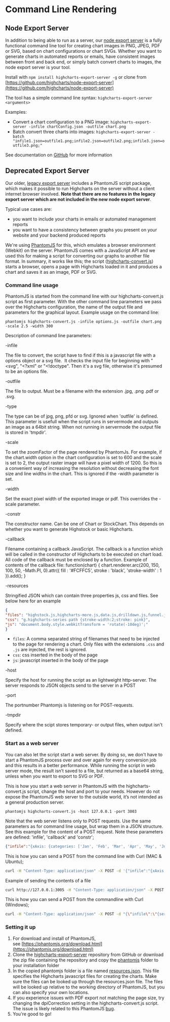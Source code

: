 Command Line Rendering
======================

Node Export Server
------------------

In addition to being able to run as a server, our [node export server](https://www.highcharts.com/docs/export-module/258) is a fully functional command line tool for creating chart images in PNG, JPEG, PDF or SVG, based on chart configurations or chart SVGs. Whether you want to generate charts in automated reports or emails, have consistent images between front and back end, or simply batch convert charts to images, the node export server is your tool.

Install with `npm install highcharts-export-server -g` or clone from [https://github.com/highcharts/node-export-server](https://github.com/highcharts/node-export-server)

The tool has a simple command line syntax: `highcharts-export-server <arguments>`

Examples:

*   Convert a chart configuration to a PNG image: `highcharts-export-server -infile chartConfig.json -outfile chart.png`
*   Batch convert three charts into images: `highcharts-export-server -batch "infile1.json=outfile1.png;infile2.json=outfile2.png;infile3.json=outfile3.png;"`

See documentation on [GitHub](https://github.com/highcharts/node-export-server/blob/master/README.md) for more information

Deprecated Export Server
------------------------

Our older, [legacy export server](docs/export-module/setting-up-the-server) includes a PhantomJS script package, which makes it possible to run Highcharts on the server without a client internet browser involved. **Note that there are no features in the legacy export server which are not included in the new node export server**.

Typical use cases are:

*   you want to include your charts in emails or automated management reports
*   you want to have a consistency between graphs you present on your website and your backend produced reports

We're using [PhantomJS](https://phantomjs.org) for this, which emulates a browser environment (Webkit) on the server. PhantomJS comes with a JavaScript API and we used this for making a script for converting our graphs to another file format. In summary, it works like this; the script ([highcharts-convert.js](https://github.com/highcharts/highcharts-export-server/tree/master/phantomjs/highcharts-convert.js)) starts a browser, opens a page with Highcharts loaded in it and produces a chart and saves it as an image, PDF or SVG.

### Command line usage

PhantomJS is started from the command line with our highcharts-convert.js script as first parameter. With the other command line parameters we pass over the Highcharts configuration, the name of the output file and parameters for the graphical layout. Example usage on the command line:

    
    phantomjs highcharts-convert.js -infile options.js -outfile chart.png -scale 2.5 -width 300 

Description of command line parameters:

\-infile

The file to convert, the script have to find if this is a javascript file with a options object or a svg file.  It checks the input file for beginning with "<svg", "<?xml" or "<!doctype". Then it's a svg file, otherwise it's presumed to be an options file.

\-outfile

The file to output. Must be a filename with the extension .jpg, .png .pdf or .svg.

\-type

The type can be of jpg, png, pfd or svg. Ignored when 'outfile' is defined. This parameter is usefull when the script runs in servermode and outputs an image as a 64bit string. When not running in servermode the output file is stored in 'tmpdir'.

\-scale

To set the zoomFactor of the page rendered by PhantomJs. For example, if the chart.width option in the chart configuration is set to 600 and the scale is set to 2, the output raster image will have a pixel width of 1200. So this is a convenient way of increasing the resolution without decreasing the font size and line widths in the chart. This is ignored if the -width parameter is set.

\-width

Set the exact pixel width of the exported image or pdf. This overrides the -scale parameter.

\-constr

The constructor name. Can be one of Chart or StockChart. This depends on whether you want to generate Highstock or basic Highcharts.

\-callback

Filename containing a callback JavaScript. The callback is a function which will be called in the constructor of Highcharts to be executed on chart load. All code of the callback must be enclosed by a function. Example of contents of the callback file: function(chart) { chart.renderer.arc(200, 150, 100, 50, -Math.PI, 0).attr({ fill : '#FCFFC5', stroke : 'black', 'stroke-width' : 1 }).add(); }

\-resources

Stringified JSON which can contain three properties js, css and files. See below here for an example

```json
{ 
"files": "highstock.js,highcharts-more.js,data.js,drilldown.js,funnel.js,heatmap.js,treemap.js,highcharts-3d.js,no-data-to-display.js,map.js,solid-gauge.js,broken-axis.js", 
"css": "g.highcharts-series path {stroke-width:2;stroke: pink}", 
"js": "document.body.style.webkitTransform = 'rotate(-10deg)';" 
}
```

*   `files`: A comma separated string of filenames that need to be injected to the page for rendering a chart. Only files with the extensions `.css` and `.js` are injected, the rest is ignored.
*   `css`: css inserted in the body of the page
*   `js`: javascript inserted in the body of the page

\-host

Specify the host for running the script as an lightweight http-server. The server responds to JSON objects send to the server in a POST

\-port

The portnumber Phantomjs is listening on for POST-requests.

\-tmpdir

Specify where the scipt stores temporary- or output files, when output isn't defined.

### Start as a web server

You can also let the script start a web server. By doing so, we don't have to start a PhantomJS process over and over again for every conversion job and this results in a better performance. While running the script in web server mode, the result isn’t saved to a file, but returned as a base64 string, unless when you want to export to SVG or PDF.

This is how you start a web server in PhantomJS with the highcharts-convert.js script, change the host and port to your needs. However do not expose the PhantomJS web server to the outside world, it’s not intended as a general production server.

    
    phantomjs highcharts-convert.js -host 127.0.0.1 -port 3003

Note that the web server listens only to POST requests. Use the same parameters as for command line usage, but wrap them in a JSON structure. See this example for the content of a POST request. Note these parameters are defined: 'infile', 'callback' and 'constr';

```json
{"infile":"{xAxis: {categories: ['Jan', 'Feb', 'Mar', 'Apr', 'May', 'Jun', 'Jul', 'Aug', 'Sep', 'Oct', 'Nov', 'Dec']},series: [{data: [29.9, 71.5, 106.4, 129.2, 144.0, 176.0, 135.6, 148.5, 216.4, 194.1, 95.6, 54.4]}]};","callback":"function(chart) {chart.renderer.arc(200, 150, 100, 50, -Math.PI, 0).attr({fill : '#FCFFC5',stroke : 'black','stroke-width' : 1}).add();}","constr":"Chart"}
```

This is how you can send a POST from the command line with Curl (MAC & Ubuntu);

```sh
curl -H "Content-Type: application/json" -X POST -d '{"infile":"{xAxis: {categories: [\"Jan\", \"Feb\", \"Mar\"]},series: [{data: [29.9, 71.5, 106.4]}]}"}' 127.0.0.1:3005
```

Example of sending the contents of a file

```sh
curl http://127.0.0.1:3005 -H "Content-Type: application/json" -X POST --data-binary "@/Users/yourname/yourfolder/chart-config.json"
```

This is how you can send a POST from the commandline with Curl (Windows);

```sh
curl -H "Content-Type: application/json" -X POST -d "{\"infile\":\"{series:[{data:[29.9,71.5,106.4]}]}\"}" 127.0.0.1:3005
```

### Setting it up

1.  For download and install of PhantomJS, see [https://phantomjs.org/download.html](https://phantomjs.org/download.html)
2.  Clone the [highcharts-export-server](https://github.com/highcharts/highcharts-export-server) repository from GitHub or download the zip file containing the repository and copy the [phantomjs](https://github.com/highcharts/highcharts-export-server/blob/master/phantomjs) folder to your installation folder
3.  In the copied phantomjs folder is a file named [resources.json](https://github.com/highcharts/highcharts-export-server/blob/master/phantomjs/resources.json). This file specifies the Highcharts javascript files for creating the charts. Make sure the files can be looked up through the resources.json file. The files will be looked up relative to the working directory of PhantomJS, but you can also specify your own locations.
4.  If you experience issues with PDF export not matching the page size, try changing the dpiCorrection setting in the highcharts-convert.js script. The issue is likely related to this PhantomJS [bug](https://github.com/ariya/phantomjs/issues/12685).
5.  You're good to go!